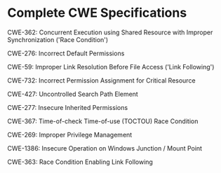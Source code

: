 

# Complete CWE Specifications

CWE-362: Concurrent Execution using Shared Resource with Improper Synchronization ('Race Condition')

CWE-276: Incorrect Default Permissions

CWE-59: Improper Link Resolution Before File Access ('Link Following')

CWE-732: Incorrect Permission Assignment for Critical Resource

CWE-427: Uncontrolled Search Path Element

CWE-277: Insecure Inherited Permissions

CWE-367: Time-of-check Time-of-use (TOCTOU) Race Condition

CWE-269: Improper Privilege Management

CWE-1386: Insecure Operation on Windows Junction / Mount Point

CWE-363: Race Condition Enabling Link Following